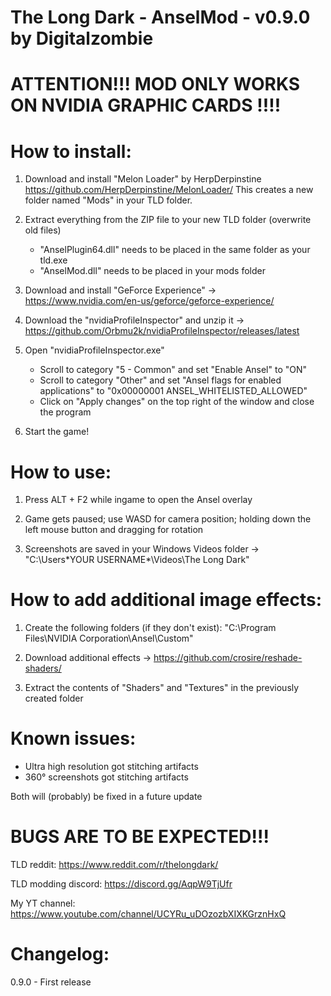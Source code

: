 The Long Dark - AnselMod - v0.9.0 by Digitalzombie
===============================================================

ATTENTION!!! MOD ONLY WORKS ON NVIDIA GRAPHIC CARDS !!!!
===============


How to install:
===============
1. Download and install "Melon Loader" by HerpDerpinstine
https://github.com/HerpDerpinstine/MelonLoader/
This creates a new folder named "Mods" in your TLD folder.

2. Extract everything from the ZIP file to your new TLD folder (overwrite old files)
	- "AnselPlugin64.dll" needs to be placed in the same folder as your tld.exe
	- "AnselMod.dll" needs to be placed in your mods folder

3. Download and install "GeForce Experience" -> https://www.nvidia.com/en-us/geforce/geforce-experience/

4. Download the "nvidiaProfileInspector" and unzip it -> https://github.com/Orbmu2k/nvidiaProfileInspector/releases/latest

5. Open "nvidiaProfileInspector.exe"
	- Scroll to category "5 - Common" and set "Enable Ansel" to "ON"
	- Scroll to category "Other" and set "Ansel flags for enabled applications" to "0x00000001 ANSEL_WHITELISTED_ALLOWED"
	- Click on "Apply changes" on the top right of the window and close the program

4. Start the game! 


How to use:
===========
1. Press ALT + F2 while ingame to open the Ansel overlay

2. Game gets paused; use WASD for camera position; holding down the left mouse button and dragging for rotation

3. Screenshots are saved in your Windows Videos folder -> "C:\Users\*YOUR USERNAME*\Videos\The Long Dark"


How to add additional image effects:
====================================
1. Create the following folders (if they don't exist): "C:\Program Files\NVIDIA Corporation\Ansel\Custom"

2. Download additional effects -> https://github.com/crosire/reshade-shaders/

3. Extract the contents of "Shaders" and "Textures" in the previously created folder


Known issues:
=============
- Ultra high resolution got stitching artifacts
- 360° screenshots got stitching artifacts

Both will (probably) be fixed in a future update


BUGS ARE TO BE EXPECTED!!!
===========================

TLD reddit:
https://www.reddit.com/r/thelongdark/

TLD modding discord:
https://discord.gg/AqpW9TjUfr

My YT channel:
https://www.youtube.com/channel/UCYRu_uDOzozbXIXKGrznHxQ


Changelog:
==========

0.9.0 - First release
